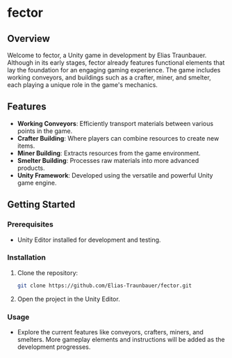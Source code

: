 
# fector

## Overview

Welcome to fector, a Unity game in development by Elias Traunbauer. Although in its early stages, fector already features functional elements that lay the foundation for an engaging gaming experience. The game includes working conveyors, and buildings such as a crafter, miner, and smelter, each playing a unique role in the game's mechanics.

## Features

- **Working Conveyors**: Efficiently transport materials between various points in the game.
- **Crafter Building**: Where players can combine resources to create new items.
- **Miner Building**: Extracts resources from the game environment.
- **Smelter Building**: Processes raw materials into more advanced products.
- **Unity Framework**: Developed using the versatile and powerful Unity game engine.

## Getting Started

### Prerequisites

- Unity Editor installed for development and testing.

### Installation

1. Clone the repository:
   ```sh
   git clone https://github.com/Elias-Traunbauer/fector.git
   ```
2. Open the project in the Unity Editor.

### Usage

- Explore the current features like conveyors, crafters, miners, and smelters. More gameplay elements and instructions will be added as the development progresses.
